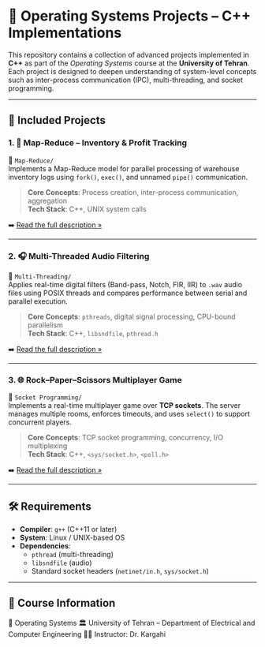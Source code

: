 # 🧠 Operating Systems Projects – C++ Implementations

This repository contains a collection of advanced projects implemented in **C++** as part of the *Operating Systems* course at the **University of Tehran**. Each project is designed to deepen understanding of system-level concepts such as inter-process communication (IPC), multi-threading, and socket programming.

---

## 🧩 Included Projects

### 1. 🔄 Map-Reduce – Inventory & Profit Tracking  
📂 `Map-Reduce/`  
Implements a Map-Reduce model for parallel processing of warehouse inventory logs using `fork()`, `exec()`, and unnamed `pipe()` communication.

> **Core Concepts**: Process creation, inter-process communication, aggregation  
> **Tech Stack**: C++, UNIX system calls  

➡️ [Read the full description »](./Map-Reduce/README.md)

---

### 2. 🎧 Multi-Threaded Audio Filtering  
📂 `Multi-Threading/`  
Applies real-time digital filters (Band-pass, Notch, FIR, IIR) to `.wav` audio files using POSIX threads and compares performance between serial and parallel execution.

> **Core Concepts**: `pthreads`, digital signal processing, CPU-bound parallelism  
> **Tech Stack**: C++, `libsndfile`, `pthread.h`  

➡️ [Read the full description »](./Multi-Threading/README.md)

---

### 3. 🌐 Rock–Paper–Scissors Multiplayer Game  
📂 `Socket Programming/`  
Implements a real-time multiplayer game over **TCP sockets**. The server manages multiple rooms, enforces timeouts, and uses `select()` to support concurrent players.

> **Core Concepts**: TCP socket programming, concurrency, I/O multiplexing  
> **Tech Stack**: C++, `<sys/socket.h>`, `<poll.h>`  

➡️ [Read the full description »](./Socket%20Programming/README.md)

---

## 🛠️ Requirements

- **Compiler**: `g++` (C++11 or later)
- **System**: Linux / UNIX-based OS
- **Dependencies**:
  - `pthread` (multi-threading)
  - `libsndfile` (audio)
  - Standard socket headers (`netinet/in.h`, `sys/socket.h`)

---

## 📌 Course Information
🧾 Operating Systems
🏛️ University of Tehran – Department of Electrical and Computer Engineering
👨‍🏫 Instructor: Dr. Kargahi

